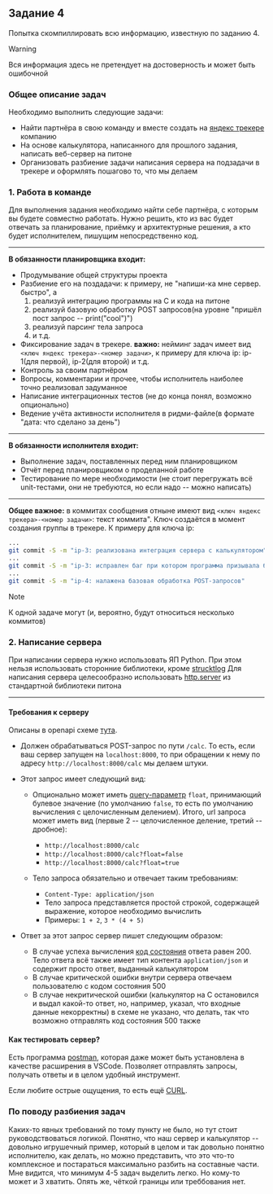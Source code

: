 ## Задание 4

Попытка скомпиллировать всю информацию, известную по заданию 4.
> [!WARNING]
> Вся информация здесь не претендует на достоверность и может быть
> ошибочной

### Общее описание задач

Необходимо выполнить следующие задачи:

- Найти партнёра в свою команду и вместе создать на [яндекс трекере](https://tracker.yandex.ru) компанию
- На основе калькулятора, написанного для прошлого задания, написать веб-сервер на питоне
- Организовать разбиение задачи написания сервера на подзадачи в трекере и оформлять пошагово то, что мы делаем


### 1. Работа в команде

Для выполнения задания необходимо найти себе партнёра, с которым вы будете совместно работать. Нужно решить, кто из вас будет отвечать за планирование, приёмку и архитектурные решения, а кто будет исполнителем, пишущим непосредственно код.

****
**В обязанности планировщика входит:**

- Продумывание общей структуры проекта
- Разбиение его на поздадачи: к примеру, не "напиши-ка мне сервер. быстро", а 
  1. реализуй интеграцию программы на C и кода на питоне 
  2. реализуй базовую обработку POST запросов(на уровне "пришёл пост запрос -- print("cool")") 
  3. реализуй парсинг тела запроса
  4. и т.д.
- Фиксирование задач в трекере. **важно:** нейминг задач имеет вид ```<ключ яндекс трекера>-<номер задачи>```, к примеру для ключа ip: ip-1(для первой), ip-2(для второй) и т.д.
- Контроль за своим партнёром
- Вопросы, комментарии и прочее, чтобы исполнитель наиболее точно реализовал задуманное
- Написание интеграционных тестов (не до конца понял, возможно опционально)
- Ведение учёта активности исполнителя в ридми-файле(в формате "дата: что сделано за день")
****
**В обязанности исполнителя входит:**

- Выполнение задач, поставленных перед ним планировщиком
- Отчёт перед планировщиком о проделанной работе
- Тестирование по мере необходимости (не стоит перегружать всё unit-тестами, они не требуются, но если надо -- можно написать)
****
**Общее важное:** в коммитах сообщения отныне имеют вид ```<ключ яндекс трекера>-<номер задачи>```: текст коммита". Ключ создаётся в момент создания группы в трекере. К примеру для ключа ip:
```bash
...
git commit -S -m "ip-3: реализована интеграция сервера с калькулятором"
...
git commit -S -m "ip-3: исправлен баг при котором программа призывала бесов"
...
git commit -S -m "ip-4: налажена базовая обработка POST-запросов"
```
> [!NOTE]
> К одной задаче могут (и, вероятно, будут относиться несколько коммитов)

### 2. Написание сервера

При написании сервера нужно использовать ЯП Python. При этом нельзя использовать сторонние библиотеки, кроме [strucktlog](https://www.structlog.org/en/stable/getting-started.html)
Для написания сервера целесообразно использовать [http.server](https://docs.python.org/3/library/http.server.html) из стандартной библиотеки питона
****
#### Требования к серверу
Описаны в openapi схеме [тута](./useful_crap/openapi3_1.yaml).

- Должен обрабатываться POST-запрос по пути ```/calc```. То есть, если ваш сервер запущен на ```localhost:8000```, то при обращении к нему по адресу ```http://localhost:8000/calc``` мы делаем штуки.
- Этот запрос имеет следующий вид:

  - Опционально может иметь [query-параметр](https://en.wikipedia.org/wiki/Query_string) ```float```, принимающий булевое значение (по умолчанию ```false```, то есть по умолчанию вычисления с целочисленным делением). Итого, url запроса может иметь вид (первые 2 -- целочисленное деление, третий -- дробное):

    - ```http://localhost:8000/calc```
    - ```http://localhost:8000/calc?float=false```
    - ```http://localhost:8000/calc?float=true```
  - Тело запроса обязательно и отвечает таким требованиям:

    - ```Content-Type: application/json```
    - Тело запроса представляется простой строкой, содержащей выражение, которое необходимо вычислить
    - Примеры: ```1 + 2```, ```3 * (4 + 5)```

- Ответ за этот запрос сервер пишет следующим образом:

  - В случае успеха вычисления [код состояния](https://ru.wikipedia.org/wiki/%D0%A1%D0%BF%D0%B8%D1%81%D0%BE%D0%BA_%D0%BA%D0%BE%D0%B4%D0%BE%D0%B2_%D1%81%D0%BE%D1%81%D1%82%D0%BE%D1%8F%D0%BD%D0%B8%D1%8F_HTTP) ответа равен 200. Тело ответа всё также имеет тип контента ```application/json``` и содержит просто ответ, выданный калькулятором
  - В случае критической ошибки внутри сервера отвечаем пользователю с кодом состояния 500
  - В случае некритической ошибки (калькулятор на С остановился и выдал какой-то ответ, но, например, указал, что входные данные некорректны) в схеме не указано, что делать, так что возможно отправлять код состояния 500 также

#### Как тестировать сервер?

Есть программа [postman](https://www.postman.com/), которая даже может быть установлена в качестве расширения в VSCode. Позволяет отправлять запросы, получать ответы и в целом удобный инструмент.

Если любите острые ощущения, то есть ещё [CURL](https://devqa.io/curl-sending-api-requests/).

### По поводу разбиения задач

Каких-то явных требований по тому пункту не было, но тут стоит руководствоваться логикой. Понятно, что наш сервер и калькулятор -- довольно игрушечный пример, который в целом и так довольно понятно исполнителю, как делать, но можно представить, что это что-то комплексное и постараться максимально разбить на составные части. Мне видится, что минимум 4-5 задач выделить легко. Но кому-то может и 3 хватить. Опять же, чёткой границы или треббования нет.
